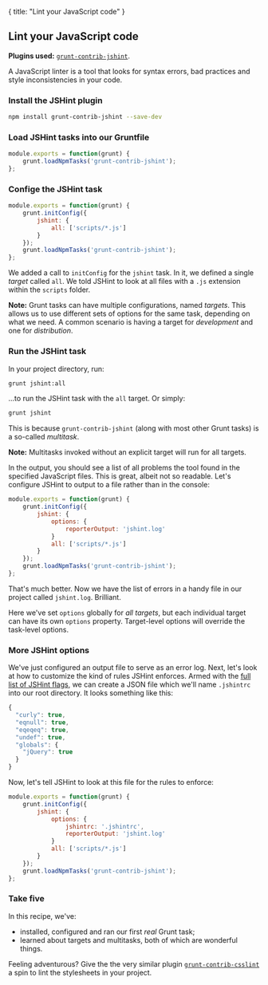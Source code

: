 {
  title: "Lint your JavaScript code"
}

## Lint your JavaScript code

**Plugins used:** [`grunt-contrib-jshint`](https://npmjs.org/package/grunt-contrib-jshint).

A JavaScript linter is a tool that looks for syntax errors, bad practices and style inconsistencies in your code.


### Install the JSHint plugin

```bash
npm install grunt-contrib-jshint --save-dev
```

### Load JSHint tasks into our Gruntfile

```javascript
module.exports = function(grunt) {
	grunt.loadNpmTasks('grunt-contrib-jshint');
};
```

### Confige the JSHint task

```javascript
module.exports = function(grunt) {
	grunt.initConfig({
		jshint: {
			all: ['scripts/*.js']
		}
	});
	grunt.loadNpmTasks('grunt-contrib-jshint');
};
```
	
We added a call to `initConfig` for the `jshint` task. In it, we defined a single *target* called `all`. We told JSHint to look at all files with a `.js` extension within the `scripts` folder.

**Note:** Grunt tasks can have multiple configurations, named _targets_. This allows us to use different sets of options for the same task, depending on what we need. A common scenario is having a target for _development_ and one for _distribution_.

### Run the JSHint task

In your project directory, run:

```bash	
grunt jshint:all
```

...to run the JSHint task with the `all` target. Or simply:

```bash
grunt jshint
```

This is because `grunt-contrib-jshint` (along with most other Grunt tasks) is a so-called _multitask_. 

**Note:** Multitasks invoked without an explicit target will run for all targets. 

In the output, you should see a list of all problems the tool found in the specified JavaScript files. This is great, albeit not so readable. Let's configure JSHint to output to a file rather than in the console:

```javascript
module.exports = function(grunt) {
	grunt.initConfig({
		jshint: {
			options: {
				reporterOutput: 'jshint.log'
			}
			all: ['scripts/*.js']
		}
	});
	grunt.loadNpmTasks('grunt-contrib-jshint');
};
```

That's much better. Now we have the list of errors in a handy file in our project called `jshint.log`. Brilliant.

Here we've set `options` globally for _all targets_, but each individual target can have its own `options` property. Target-level options will override the task-level options. 

### More JSHint options

We've just configured an output file to serve as an error log. Next, let's look at how to customize the kind of rules JSHint enforces. Armed with the [full list of JSHint flags](http://www.jshint.com/docs/options/), we can create a JSON file which we'll name `.jshintrc` into our root directory. It looks something like this:

```javascript
{
  "curly": true,
  "eqnull": true,
  "eqeqeq": true,
  "undef": true,
  "globals": {
    "jQuery": true
  }
}
```	

Now, let's tell JSHint to look at this file for the rules to enforce:

```javascript
module.exports = function(grunt) {
	grunt.initConfig({
		jshint: {
			options: {
				jshintrc: '.jshintrc',
				reporterOutput: 'jshint.log'
			}
			all: ['scripts/*.js']
		}
	});
	grunt.loadNpmTasks('grunt-contrib-jshint');
};
```

### Take five

In this recipe, we've:

* installed, configured and ran our first _real_ Grunt task;
* learned about targets and multitasks, both of which are wonderful things.

Feeling adventurous? Give the the very similar plugin [`grunt-contrib-csslint`](https://npmjs.org/package/grunt-contrib-csslint) a spin to lint the stylesheets in your project.